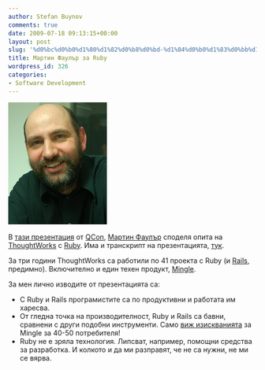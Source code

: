 ```yaml
---
author: Stefan Buynov
comments: true
date: 2009-07-18 09:13:15+00:00
layout: post
slug: '%d0%bc%d0%b0%d1%80%d1%82%d0%b8%d0%bd-%d1%84%d0%b0%d1%83%d0%bb%d1%8a%d1%80-%d0%b7%d0%b0-ruby'
title: Мартин Фаулър за Ruby
wordpress_id: 326
categories:
- Software Development
---
```


[![martin_fowler](/images/2009/07/martin_fowler.jpg)](/images/2009/07/martin_fowler.jpg)

В [тази презентация](http://www.infoq.com/presentations/fowler-ruby) от [QCon](http://qcon.infoq.com/), [Мартин Фаулър](http://martinfowler.com) споделя опита на [ThoughtWorks](http://www.thoughtworks.com/) с [Ruby](http://www.ruby-lang.org/). Има и транскрипт на презентацията, [тук](http://martinfowler.com/articles/rubyAtThoughtWorks.html).

За три години ThoughtWorks са работили по 41 проекта с Ruby (и [Rails](http://rubyonrails.org/), предимно). Включително и един техен продукт, [Мingle](http://studios.thoughtworks.com/mingle-agile-project-management).

За мен лично изводите от презентацията са:
	
  * С Ruby и Rails програмистите са по продуктивни и работата им харесва.
  * От гледна точка на производителност, Ruby и Rails са бавни, сравнени с други подобни инструменти. Само [виж изискванията](http://studios.thoughtworks.com/mingle-agile-project-management/2.3/help/system_requirements.html) за Mingle за 40-50 потребителя!
  * Ruby не е зряла технология. Липсват, например, помощни средства за разработка. И колкото и да ми разправят, че не са нужни, не ми се вярва.


